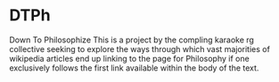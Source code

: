 # DTPh
Down To Philosophize
This is a project by the compling karaoke rg collective seeking to explore the ways through which vast majorities of wikipedia articles end up linking to the page for Philosophy if one exclusively follows the first link available within the body of the text. 
